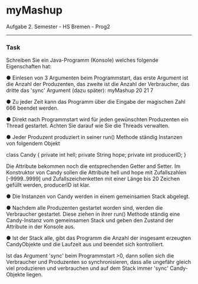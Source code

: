 # myMashup
Aufgabe 2. Semester - HS Bremen - Prog2

---

### Task

Schreiben Sie ein Java-Programm (Konsole) welches folgende Eigenschaften hat:

● Einlesen von 3 Argumenten beim Programmstart, das erste Argument ist die Anzahl der Produzenten,
das zweite ist die Anzahl der Verbraucher, das dritte das 'sync' Argument (dazu später):
myMashup 20 21 7

● Zu jeder Zeit kann das Programm über die Eingabe der magischen Zahl 666 beendet werden.

● Direkt nach Programmstart wird für jeden gewünschten Produzenten ein Thread gestartet.
Achten Sie darauf wie Sie die Threads verwalten.

● Jeder Produzent produziert in seiner run() Methode ständig Instanzen von folgendem Objekt

class Candy
{
 private int hell;
 private String hope;
 private int producerID;
}

Die Attribute bekommen noch die entsprechenden Getter and Setter. Im Konstruktor von Candy
sollen die Attribute hell und hope mit Zufallszahlen [-9999..9999] und Zufallszeichenketten
mit einer Länge bis 20 Zeichen gefüllt werden, producerID ist klar.

● Die Instanzen von Candy werden in einem gemeinsamen Stack abgelegt.

● Nachdem alle Produzenten gestartet worden sind, werden die Verbraucher gestartet. Diese ziehen
in ihrer run() Methode ständig eine Candy-Instanz vom gemeinsamen Stack und geben den Zustand
der Attribute in der Konsole aus.

● Ist der Stack alle, gibt das Programm die Anzahl der insgesamt erzeugten CandyObjekte und die
Laufzeit aus und beendet sich kontrolliert.

Ist das Argument 'sync' beim Programmstart >0, dann sollen sich die Verbraucher und Produzenten
so synchronisieren, dass alle ungefähr gleich viel produzieren und verbrauchen und auf dem Stack
immer 'sync' Candy-Objekte liegen.
